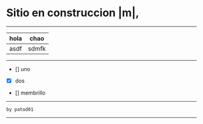 # Sitio en construccion |m|,

---

hola | chao
-----|-----
asdf | sdmfk

---

- [] uno
- [x] dos
- [] membrillo

---

`by patod01`

---
